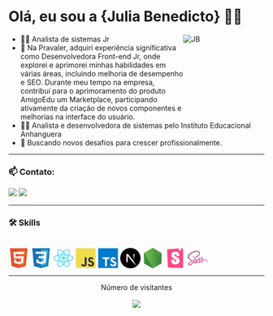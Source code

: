 # Olá, eu sou a {Julia Benedicto} 👩‍💻

<img align="right"  alt="JB" height="160" width="160" src="https://github.com/juliabb/juliabb/assets/68789655/570887a1-ebef-4892-a8a5-e318f0a411e7"> 

- 👩‍💻 Analista de sistemas Jr
- 💼 Na Pravaler, adquiri experiência significativa como Desenvolvedora Front-end Jr, onde explorei e aprimorei minhas habilidades em várias áreas, incluindo melhoria de desempenho e SEO. Durante meu tempo na empresa, contribuí para o aprimoramento do produto AmigoEdu um Marketplace, participando ativamente da criação de novos componentes e melhorias na interface do usuário.
- 👩‍🎓 Analista e desenvolvedora de sistemas pelo Instituto Educacional Anhanguera
- 🎯  Buscando novos desafios para crescer profissionalmente.

---

###  📫 Contato:
<div>
 <a href="mailto:juliabenedicto@hotmail.com" target="_blank" rel="noreferrer"><img  aligh="center" src="https://img.shields.io/badge/-Outlook-0F6CBD?style=for-the-badge&logo=microsoftoutlook&logoColor=white""></a>
  <a href="https://www.linkedin.com/in/julia-benedicto/" target="_blank"><img  aligh="center" src="https://img.shields.io/badge/-LinkedIn-0a66c2?style=for-the-badge&logo=linkedin&logoColor=white" target="_blank"></a>
</div>

 ---

###  🛠 Skills

<div><br>
<img align="center"  alt="HTML" height="40" width="40" src="https://raw.githubusercontent.com/devicons/devicon/master/icons/html5/html5-original.svg">
<img align="center"  alt="CSS" height="40" width="40" src="https://raw.githubusercontent.com/devicons/devicon/master/icons/css3/css3-original.svg">
  <img align="center"  alt="React" height="40" width="40" src= https://github.com/devicons/devicon/blob/master/icons/react/react-original.svg>
<img align="center"  alt="Js" height="40" width="40" src="https://raw.githubusercontent.com/devicons/devicon/master/icons/javascript/javascript-original.svg">
<img align="center"  alt="Ts" height="40" width="40" src="https://raw.githubusercontent.com/devicons/devicon/master/icons/typescript/typescript-original.svg">
<img align="center"  alt="Next" height="40" width="40" src="https://raw.githubusercontent.com/devicons/devicon/master/icons/nextjs/nextjs-original.svg">
<img align="center"  alt="nodejs" height="40" width="40" src="https://raw.githubusercontent.com/devicons/devicon/master/icons/nodejs/nodejs-original.svg">
  <img align="center"  alt="Storybook" height="40" width="40" src="https://raw.githubusercontent.com/devicons/devicon/master/icons/storybook/storybook-original.svg">
<img align="center"  alt="Sass" height="40" width="40" src="https://raw.githubusercontent.com/devicons/devicon/master/icons/sass/sass-original.svg">  	

---

<div>
<p align= "center">Número de visitantes</p> 
<p align="center"><img align="center" src="https://profile-counter.glitch.me/{juliabb}/count.svg" /></p> 

</div>

